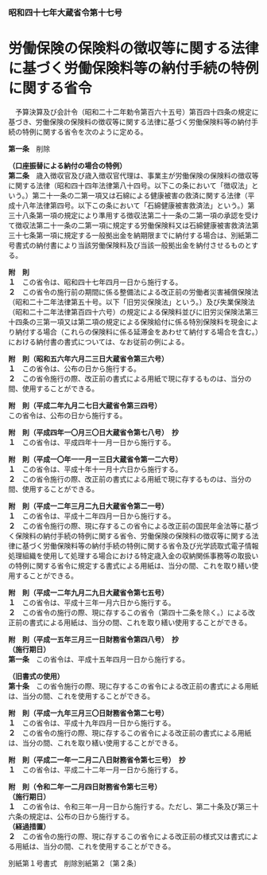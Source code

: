 ### 昭和四十七年大蔵省令第十七号  
# 労働保険の保険料の徴収等に関する法律に基づく労働保険料等の納付手続の特例に関する省令  
　予算決算及び会計令（昭和二十二年勅令第百六十五号）第百四十四条の規定に基づき、労働保険の保険料の徴収等に関する法律に基づく労働保険料等の納付手続の特例に関する省令を次のように定める。  
  
**第一条**　削除  
  
**（口座振替による納付の場合の特例）**  
**第二条**　歳入徴収官及び歳入徴収官代理は、事業主が労働保険の保険料の徴収等に関する法律（昭和四十四年法律第八十四号。以下この条において「徴収法」という。）第二十一条の二第一項又は石綿による健康被害の救済に関する法律（平成十八年法律第四号。以下この条において「石綿健康被害救済法」という。）第三十八条第一項の規定により準用する徴収法第二十一条の二第一項の承認を受けて徴収法第二十一条の二第一項に規定する労働保険料又は石綿健康被害救済法第三十七条第一項に規定する一般拠出金を納期限までに納付する場合は、別紙第二号書式の納付書により当該労働保険料及び当該一般拠出金を納付させるものとする。  
  
**附　則**  
**１**　この省令は、昭和四十七年四月一日から施行する。  
**２**　この省令の施行前の期間に係る整備法による改正前の労働者災害補償保険法（昭和二十二年法律第五十号。以下「旧労災保険法」という。）及び失業保険法（昭和二十二年法律第百四十六号）の規定による保険料並びに旧労災保険法第三十四条の三第一項又は第二項の規定による保険給付に係る特別保険料を現金により納付する場合（これらの保険料に係る延滞金をあわせて納付する場合を含む。）における納付書の書式については、なお従前の例による。  
  
**附　則（昭和五六年六月二三日大蔵省令第三六号）**  
**１**　この省令は、公布の日から施行する。  
**２**　この省令施行の際、改正前の書式による用紙で現に存するものは、当分の間、使用することができる。  
  
**附　則（平成二年九月二七日大蔵省令第三四号）**  
この省令は、公布の日から施行する。  
  
**附　則（平成四年一〇月三〇日大蔵省令第七八号）　抄**  
**１**　この省令は、平成四年十一月一日から施行する。  
  
**附　則（平成一〇年一一月一三日大蔵省令第一二六号）**  
**１**　この省令は、平成十年十一月十六日から施行する。  
**２**　この省令施行の際、改正前の書式による用紙で現に存するものは、当分の間、使用することができる。  
  
**附　則（平成一二年三月二九日大蔵省令第二一号）**  
**１**　この省令は、平成十二年四月一日から施行する。  
**２**　この省令施行の際、現に存するこの省令による改正前の国民年金法等に基づく保険料の納付手続の特例に関する省令、労働保険の保険料の徴収等に関する法律に基づく労働保険料等の納付手続の特例に関する省令及び光学読取式電子情報処理組織を使用して処理する場合における特定歳入金の収納関係事務等の取扱いの特例に関する省令に規定する書式による用紙は、当分の間、これを取り繕い使用することができる。  
  
**附　則（平成一二年九月二九日大蔵省令第七五号）**  
**１**　この省令は、平成十三年一月六日から施行する。  
**２**　この省令の施行の際、現に存するこの省令（第四十二条を除く。）による改正前の書式による用紙は、当分の間、これを取り繕い使用することができる。  
  
**附　則（平成一五年三月三一日財務省令第四八号）　抄**  
**（施行期日）**  
**第一条**　この省令は、平成十五年四月一日から施行する。  
  
**（旧書式の使用）**  
**第十条**　この省令施行の際、現に存するこの省令による改正前の書式による用紙は、当分の間、これを使用することができる。  
  
**附　則（平成一九年三月三〇日財務省令第二七号）**  
**１**　この省令は、平成十九年四月一日から施行する。  
**２**　この省令の施行の際、現に存するこの省令による改正前の書式による用紙は、当分の間、これを取り繕い使用することができる。  
  
**附　則（平成二一年一二月二八日財務省令第七三号）　抄**  
**１**　この省令は、平成二十二年一月一日から施行する。  
  
**附　則（令和二年一二月四日財務省令第七三号）**  
**（施行期日）**  
**１**　この省令は、令和三年一月一日から施行する。ただし、第二十条及び第三十六条の規定は、公布の日から施行する。  
**（経過措置）**  
**２**　この省令の施行の際、現に存するこの省令による改正前の様式又は書式による用紙は、当分の間、これを使用することができる。  
  
別紙第１号書式　削除別紙第２〔第２条〕  

          
        